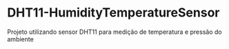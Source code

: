# DHT11-HumidityTemperatureSensor
Projeto utilizando sensor DHT11 para medição de temperatura e pressão do ambiente  
